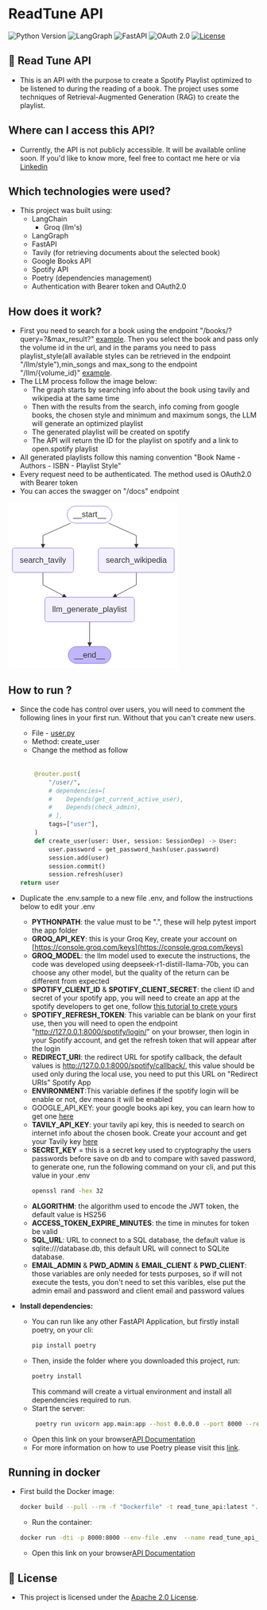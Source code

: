 # ReadTune API
![Python Version](https://img.shields.io/badge/Python-3.10%2B-blue.svg)
![LangGraph](https://img.shields.io/badge/LangChain-0.5.0-blue)
![FastAPI](https://img.shields.io/badge/FastAPI-0.116.0-blue)
![OAuth 2.0](https://img.shields.io/badge/OAuth%202.0-enabled-green)
[![License](https://img.shields.io/badge/License-Apache%202.0-orange)](./LICENSE)

## 🎵 Read Tune API
 - This is an API with the purpose to create a Spotify Playlist optimized to be listened to during the reading of a book.
The project uses some techniques of Retrieval-Augmented Generation (RAG) to create the playlist.

## Where can I access this API?
 - Currently, the API is not publicly accessible. It will be available online soon. If you'd like to know more, feel free to contact me here or via [Linkedin](https://www.linkedin.com/in/vin%C3%ADcius-jos%C3%A9-pierri-nogueira-341aa2175/)

## Which technologies were used?
 -  This project was built using:
    - LangChain 
        - Groq (llm's)
    - LangGraph
    - FastAPI 
    - Tavily (for retrieving documents about the selected book)
    - Google Books API
    - Spotify API
    - Poetry (dependencies management)
    - Authentication with Bearer token and OAuth2.0

## How does it work?
 - First you need to search for a book using the endpoint "/books/?query=?&max_result?" [example](./tests/controllers/test_books.py). Then you select the book and pass only the volume id in the url, and in the params you need to pass playlist_style(all available styles can be retrieved in the endpoint "/llm/style"),min_songs and max_song to the endpoint "/llm/{volume_id}" [example](./tests/controllers/test_llm.py).
 - The LLM process follow the image below:
    - The graph starts by searching info about the book using tavily and wikipedia at the same time
    - Then with the results from the search, info coming from google books, the chosen style and minimum and maximum songs, the LLM will generate an optimized playlist
    - The generated playlist will be created on spotify
    - The API will return the ID for the playlist on spotify and a link to open.spotify playlist
- All generated playlists follow this naming convention "Book Name - Authors - ISBN - Playlist Style"
- Every request need to be authenticated. The method used is OAuth2.0 with Bearer token
- You can acces the swagger on "/docs" endpoint


![Graph image](./graph.jpg)

## How to run ?
- Since the code has control over users, you will need to  comment  the following lines in your first run. Without that you can't create new users.
    - File - [user.py](./app/controllers/user.py)
    - Method: create_user
    - Change the method as follow
    ```python
    
        @router.post(
            "/user/",
            # dependencies=[
            #    Depends(get_current_active_user),
            #    Depends(check_admin),
            # ],
            tags=["user"],
        )
        def create_user(user: User, session: SessionDep) -> User:
            user.password = get_password_hash(user.password)
            session.add(user)
            session.commit()
            session.refresh(user)
    return user
    ```
- Duplicate the .env.sample to a new file  .env, and follow the instructions below to edit your .env
    - **PYTHONPATH**: the value must to be ".", these will help pytest import the app folder
    - **GROQ_API_KEY**: this is your Groq Key, create your account on [https://console.groq.com/keys](https://console.groq.com/keys)
    - **GROQ_MODEL**: the llm model used to execute the instructions, the code was developed using deepseek-r1-distill-llama-70b, you can choose any other model, but the quality of the return can be different from expected
    - **SPOTIFY_CLIENT_ID** & **SPOTIFY_CLIENT_SECRET**: the client ID and secret  of your spotify app, you will need to create an app at the spotify developers to get one, follow [this tutorial to crete yours](https://developer.spotify.com/documentation/web-api/concepts/apps) 
    - **SPOTIFY_REFRESH_TOKEN**: This variable can be blank on your first use, then you will need to open the endpoint "http://127.0.0.1:8000/spotify/login/" on your browser, then login in your Spotify account, and get the refresh token that will appear after the login
    - **REDIRECT_URI**: the redirect URL for spotify callback, the default values is http://127.0.0.1:8000/spotify/callback/, this value should be used only during the local use, you need to put this URL on "Redirect URIs" Spotify App
    - **ENVIRONMENT**:This variable defines if the spotify login will be enable or not, dev means it will be enabled
    - GOOGLE_API_KEY: your google books api key, you can learn how to get one [here](https://developers.google.com/books/docs/v1/using?hl=pt-br#APIKey)
    - **TAVILY_API_KEY**: your tavily api key, this is needed to search on internet info about the chosen book. Create your account and get your Tavily key [here](https://auth0.com/signup?place=header&type=button&text=sign%20up)
    - **SECRET_KEY** = this is a secret key used to cryptography the users passwords before save on db and to compare with saved password, to generate one, run the following command on your cli, and put this value in your .env
        ```bash
        openssl rand -hex 32
        ```
    - **ALGORITHM**: the algorithm used to encode the JWT token, the default value is HS256
    - **ACCESS_TOKEN_EXPIRE_MINUTES**: the time in minutes for token be valid
    - **SQL_URL**: URL to connect to a SQL database, the default value is sqlite:///database.db, this default URL will connect to SQLite database.
    - **EMAIL_ADMIN** & **PWD_ADMIN** & **EMAIL_CLIENT** & **PWD_CLIENT**: those variables are only needed for tests purposes, so if will not execute the tests, you don't need to set this varibles, else put the admin email and password and client email and password values

- **Install dependencies:**
    - You can run like any other FastAPI Application, but firstly install poetry, on your cli:
        ```bash
        pip install poetry
        ```
    - Then, inside the folder where you downloaded this project, run:
        ```bash  
        poetry install
        ```
        This command will create a virtual environment and install all dependencies required to run.
    - Start the server:
        ```bash  
         poetry run uvicorn app.main:app --host 0.0.0.0 --port 8000 --reload
        ```
    - Open this link on your browser[API Documentation](http://127.0.0.1:8000/docs)
    - For more information on how to use Poetry please visit this [link](https://python-poetry.org/docs/basic-usage/).

## Running in docker
 - First build the Docker image:
    ```bash
    docker build --pull --rm -f "Dockerfile" -t read_tune_api:latest "."
    ```
    - Run the container:
    ```bash
    docker run -dti -p 8000:8000 --env-file .env  --name read_tune_api_image read_tune_api 
    ```
    - Open this link on your browser[API Documentation](http://127.0.0.1:8000/docs)

## 📄 License
- This project is licensed under the [Apache 2.0 License](./LICENSE).